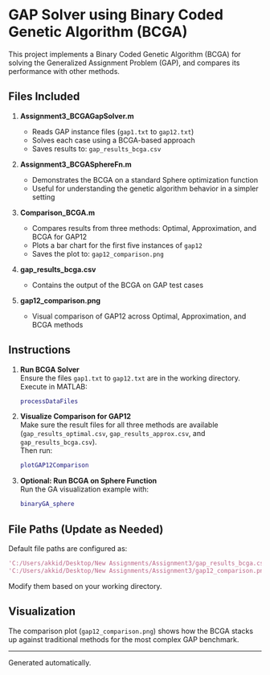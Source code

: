 
# GAP Solver using Binary Coded Genetic Algorithm (BCGA)

This project implements a Binary Coded Genetic Algorithm (BCGA) for solving the Generalized Assignment Problem (GAP), and compares its performance with other methods.

## Files Included

1. **Assignment3_BCGAGapSolver.m**  
   - Reads GAP instance files (`gap1.txt` to `gap12.txt`)
   - Solves each case using a BCGA-based approach
   - Saves results to: `gap_results_bcga.csv`

2. **Assignment3_BCGASphereFn.m**  
   - Demonstrates the BCGA on a standard Sphere optimization function
   - Useful for understanding the genetic algorithm behavior in a simpler setting

3. **Comparison_BCGA.m**  
   - Compares results from three methods: Optimal, Approximation, and BCGA for GAP12
   - Plots a bar chart for the first five instances of `gap12`
   - Saves the plot to: `gap12_comparison.png`

4. **gap_results_bcga.csv**  
   - Contains the output of the BCGA on GAP test cases

5. **gap12_comparison.png**  
   - Visual comparison of GAP12 across Optimal, Approximation, and BCGA methods

## Instructions

1. **Run BCGA Solver**  
   Ensure the files `gap1.txt` to `gap12.txt` are in the working directory.  
   Execute in MATLAB:
   ```matlab
   processDataFiles
   ```

2. **Visualize Comparison for GAP12**  
   Make sure the result files for all three methods are available (`gap_results_optimal.csv`, `gap_results_approx.csv`, and `gap_results_bcga.csv`).  
   Then run:
   ```matlab
   plotGAP12Comparison
   ```

3. **Optional: Run BCGA on Sphere Function**  
   Run the GA visualization example with:
   ```matlab
   binaryGA_sphere
   ```

## File Paths (Update as Needed)

Default file paths are configured as:
```matlab
'C:/Users/akkid/Desktop/New Assignments/Assignment3/gap_results_bcga.csv'
'C:/Users/akkid/Desktop/New Assignments/Assignment3/gap12_comparison.png'
```
Modify them based on your working directory.

## Visualization

The comparison plot (`gap12_comparison.png`) shows how the BCGA stacks up against traditional methods for the most complex GAP benchmark.

---
Generated automatically.
